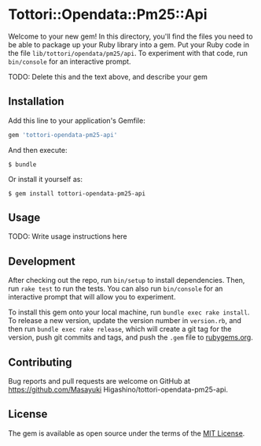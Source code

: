 # Tottori::Opendata::Pm25::Api

Welcome to your new gem! In this directory, you'll find the files you need to be able to package up your Ruby library into a gem. Put your Ruby code in the file `lib/tottori/opendata/pm25/api`. To experiment with that code, run `bin/console` for an interactive prompt.

TODO: Delete this and the text above, and describe your gem

## Installation

Add this line to your application's Gemfile:

```ruby
gem 'tottori-opendata-pm25-api'
```

And then execute:

    $ bundle

Or install it yourself as:

    $ gem install tottori-opendata-pm25-api

## Usage

TODO: Write usage instructions here

## Development

After checking out the repo, run `bin/setup` to install dependencies. Then, run `rake test` to run the tests. You can also run `bin/console` for an interactive prompt that will allow you to experiment.

To install this gem onto your local machine, run `bundle exec rake install`. To release a new version, update the version number in `version.rb`, and then run `bundle exec rake release`, which will create a git tag for the version, push git commits and tags, and push the `.gem` file to [rubygems.org](https://rubygems.org).

## Contributing

Bug reports and pull requests are welcome on GitHub at https://github.com/Masayuki Higashino/tottori-opendata-pm25-api.


## License

The gem is available as open source under the terms of the [MIT License](http://opensource.org/licenses/MIT).

